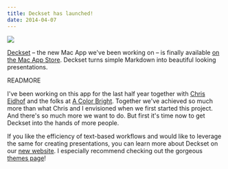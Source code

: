 ```yaml
---
title: Deckset has launched!
date: 2014-04-07
---
```


![](/images/deckset2.png)

[Deckset](http://www.decksetapp.com) – the new Mac App we've been working on – is finally available [on the Mac App Store](https://itunes.apple.com/us/app/deckset-turn-your-notes-into/id847496013?ls=1&mt=12). Deckset turns simple Markdown into beautiful looking presentations.

READMORE

I've been working on this app for the last half year together with [Chris Eidhof](https://twitter.com/chriseidhof) and the folks at [A Color Bright](http://acolorbright.com). Together we've achieved so much more than what Chris and I envisioned when we first started this project. And there's so much more we want to do. But first it's time now to get Deckset into the hands of more people.

If you like the efficiency of text-based workflows and would like to leverage the same for creating presentations, you can learn more about Deckset on our [new website](http://decksetapp.com). I especially recommend checking out the gorgeous [themes page](http://decksetapp.com/themes)!